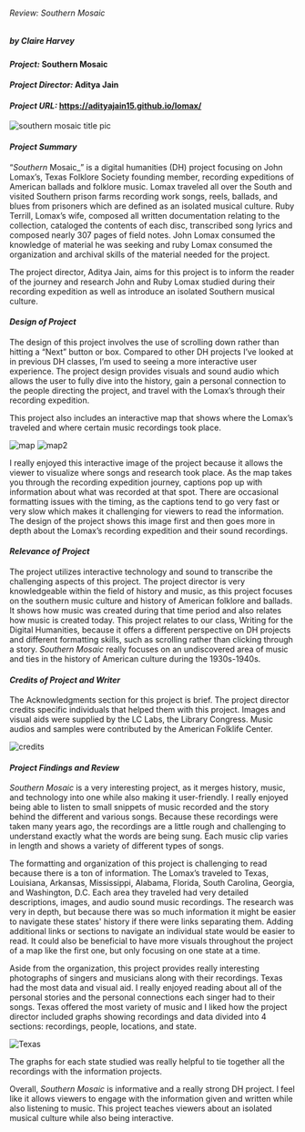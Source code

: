 ###### Review: _Southern Mosaic_
##### by Claire Harvey

#### _Project:_ Southern Mosaic
#### _Project Director:_ Aditya Jain
#### _Project URL:_ https://adityajain15.github.io/lomax/  

![southern mosaic title pic](https://cbharveydh.github.io/Writing-for-the-Digital-Humanities/images/southernmosaic1.png)

#### _Project Summary_ 
“_Southern_ Mosaic_”  is a digital humanities (DH)  project focusing on John Lomax’s, Texas Folklore Society founding member, recording expeditions of American ballads and folklore music. Lomax traveled all over the South and visited Southern prison farms recording work songs, reels, ballads, and blues from prisoners which are defined as an isolated musical culture. Ruby Terrill, Lomax’s wife, composed all written documentation relating to the collection, cataloged the contents of each disc, transcribed song lyrics and composed nearly 307 pages of field notes. John Lomax consumed the knowledge of material he was seeking and ruby Lomax consumed the organization and archival skills of the material needed for the project. 

The project director, Aditya Jain, aims for this project is to inform the reader of the journey and research John and Ruby Lomax studied during their recording expedition as well as introduce an isolated Southern musical culture.


#### _Design of Project_
The design of this project involves the use of scrolling down rather than hitting a “Next” button or box. Compared to other DH projects I’ve looked at in previous DH classes, I’m used to seeing a more interactive user experience. The project design provides visuals and sound audio which allows the user to fully dive into the history, gain a personal connection to the people directing the project, and travel with the Lomax’s through their recording expedition.

This project also includes an interactive map that shows where the Lomax’s traveled and where certain music recordings took place.

![map](https://cbharveydh.github.io/Writing-for-the-Digital-Humanities/images/southernmosaic2.png)
![map2](https://cbharveydh.github.io/Writing-for-the-Digital-Humanities/images/southernmosaic3.png)

I really enjoyed this interactive image of the project because it allows the viewer to visualize where songs and research took place. As the map takes you through the recording expedition journey, captions pop up with information about what was recorded at that spot. There are occasional formatting issues with the timing, as the captions tend to go very fast or very slow which makes it challenging for viewers to read the information. The design of the project shows this image first and then goes more in depth about the Lomax’s recording expedition and their sound recordings.


#### _Relevance of Project_
The project utilizes interactive technology and sound to transcribe the challenging aspects of this project. The project director is very knowledgeable within the field of history and music, as this project focuses on the southern music culture and history of American folklore and ballads. It shows how music was created during that time period and also relates how music is created today. This project relates to our class, Writing for the Digital Humanities, because it offers a different perspective on DH projects and different formatting skills, such as scrolling rather than clicking through a story. _Southern Mosaic_ really focuses on an undiscovered area of music and ties in the history of American culture during the 1930s-1940s.


#### _Credits of Project and Writer_
The Acknowledgments section for this project is brief. The project director credits specific individuals that helped them with this project. Images and visual aids were supplied by the LC Labs, the Library Congress. Music audios and samples were contributed by the American Folklife Center.

![credits](https://cbharveydh.github.io/Writing-for-the-Digital-Humanities/images/creditssouthernmosaic.png)

#### _Project Findings and Review_ 
_Southern Mosaic_ is a very interesting project, as it merges history, music, and technology into one while also making it user-friendly. I really enjoyed being able to listen to small snippets of music recorded and the story behind the different and various songs. Because these recordings were taken many years ago, the recordings are a little rough and challenging to understand exactly what the words are being sung. Each music clip varies in length and shows a variety of different types of songs. 

The formatting and organization of this project is challenging to read because there is a ton of information. The Lomax’s traveled to Texas, Louisiana, Arkansas, Mississippi, Alabama, Florida, South Carolina, Georgia, and Washington, D.C. Each area they traveled had very detailed descriptions, images, and audio sound music recordings. The research was very in depth, but because there was so much information it might be easier to navigate these states' history if there were links separating them. Adding additional links or sections to navigate an individual state would be easier to read. It could also be beneficial to have more visuals throughout the project of a map like the first one, but only focusing on one state at a time. 

Aside from the organization, this project provides really interesting photographs of singers and musicians along with their recordings. Texas had the most data and visual aid. I really enjoyed reading about all of the personal stories and the personal connections each singer had to their songs. Texas offered the most variety of music and I liked how the project director included graphs showing recordings and data divided into 4 sections: recordings, people, locations, and state. 

![Texas](https://cbharveydh.github.io/Writing-for-the-Digital-Humanities/images/datagraphtexas.png) 

The graphs for each state studied was really helpful to tie together all the recordings with the information projects. 

Overall, _Southern Mosaic_ is informative and a really strong DH project. I feel like it allows viewers to engage with the information given and written while also listening to music. This project teaches viewers about an isolated musical culture while also being interactive. 
